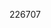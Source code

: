 <!-- Chap 1 -->
<!-- Chap 2 -->
<!-- Chap 3 -->
<!-- Chap 4 -->
<!-- Chap 5 -->
<!-- Chap 6 -->
<!-- Chap 7 -->
<!-- Chap 8 -->
<!-- Chap 9 -->
<!-- Chap 10 -->
<!-- Chap 11 -->
<!-- Chap 12 -->
<!-- Chap 13 -->
<!-- Chap 14 -->
<!-- Chap 14 -->
<!-- Chap 15 -->
<!-- Chap 16 -->
<!-- Chap 17 -->
<!-- Chap 18 -->
<!-- Chap 19 -->
<!-- Chap 20 -->
<!-- Chap 21 -->
<!-- Chap 22 -->
<!-- Chap 23 -->
<!-- Chap 24 -->
<!-- Chap 25 -->
<!-- Chap 26 -->
<!-- Chap 27 -->
<!-- Chap 28 -->
<!-- Chap 29 -->
<!-- Chap 30 -->
<!-- Chap 31 -->
<!-- Chap 32 -->
<!-- Chap 33 -->
<!-- Chap 34 -->
<!-- Chap 35 -->
<!-- Chap 36 -->
<!-- Chap 37 -->
<!-- Chap 38 -->


<!-- Button : Purchase  -->
<!-- Prompt : number of days  -->
<!-- alert : expiration date -->


226707